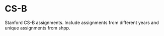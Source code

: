 # CS-B
Stanford CS-B assignments.
Include assignments from different years and unique assignments from shpp.
